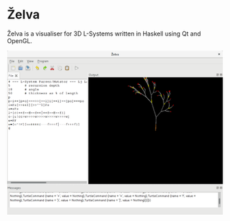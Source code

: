 # Želva

Želva is a visualiser for 3D L-Systems written in Haskell using Qt and OpenGL.

![A screenshot](screenshot.png?raw=true "A screenshot")
